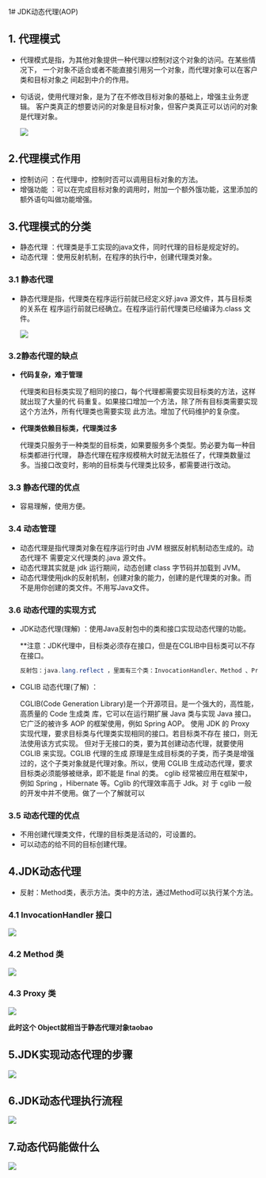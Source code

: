 1# JDK动态代理(AOP)

## 1. 代理模式

- 代理模式是指，为其他对象提供一种代理以控制对这个对象的访问。在某些情况下， 一个对象不适合或者不能直接引用另一个对象，而代理对象可以在客户类和目标对象之 间起到中介的作用。

- 句话说，使用代理对象，是为了在不修改目标对象的基础上，增强主业务逻辑。 客户类真正的想要访问的对象是目标对象，但客户类真正可以访问的对象是代理对象。

  ![](https://gitee.com/YunboCheng/imageBad/raw/master/image/20210731163804.png)

## 2.代理模式作用

- 控制访问 ：在代理中，控制时否可以调用目标对象的方法。
- 增强功能 ：可以在完成目标对象的调用时，附加一个额外饿功能，这里添加的额外语句叫做功能增强。

## 3.代理模式的分类

- 静态代理  ：代理类是手工实现的java文件，同时代理的目标是规定好的。
- 动态代理 ：使用反射机制，在程序的执行中，创建代理类对象。

### 3.1 静态代理

- 静态代理是指，代理类在程序运行前就已经定义好.java 源文件，其与目标类的关系在 程序运行前就已经确立。在程序运行前代理类已经编译为.class 文件。

  ![](https://gitee.com/YunboCheng/imageBad/raw/master/image/20210731164104.png)

### 3.2静态代理的缺点

- **代码复杂，难于管理**

  代理类和目标类实现了相同的接口，每个代理都需要实现目标类的方法，这样就出现了大量的代 码重复。如果接口增加一个方法，除了所有目标类需要实现这个方法外，所有代理类也需要实现 此方法。增加了代码维护的复杂度。

- **代理类依赖目标类，代理类过多**

  代理类只服务于一种类型的目标类，如果要服务多个类型。势必要为每一种目标类都进行代理， 静态代理在程序规模稍大时就无法胜任了，代理类数量过多。当接口改变时，影响的目标类与代理类比较多，都需要进行改动。

### 3.3 静态代理的优点

- 容易理解，使用方便。

### 3.4 动态管理

- 动态代理是指代理类对象在程序运行时由 JVM 根据反射机制动态生成的。动态代理不 需要定义代理类的.java 源文件。
- 动态代理其实就是 jdk 运行期间，动态创建 class 字节码并加载到 JVM。
- 动态代理使用jdk的反射机制，创建对象的能力，创建的是代理类的对象。而不是用你创建的类文件。不用写Java文件。

### 3.6 动态代理的实现方式

- JDK动态代理(理解) ：使用Java反射包中的类和接口实现动态代理的功能。

  **注意：JDK代理中，目标类必须存在接口，但是在CGLIB中目标类可以不存在接口。

  ```java
  反射包：java.lang.reflect ，里面有三个类：InvocationHandler、Method 、Proxy
  ```

- CGLIB 动态代理(了解) ：

  CGLIB(Code Generation Library)是一个开源项目。是一个强大的，高性能，高质量的 Code 生成类 库，它可以在运行期扩展 Java 类与实现 Java 接口。它广泛的被许多 AOP 的框架使用，例如 Spring AOP。 使用 JDK 的 Proxy 实现代理，要求目标类与代理类实现相同的接口。若目标类不存在 接口，则无法使用该方式实现。 但对于无接口的类，要为其创建动态代理，就要使用 CGLIB 来实现。CGLIB 代理的生成 原理是生成目标类的子类，而子类是增强过的，这个子类对象就是代理对象。所以，使用 CGLIB 生成动态代理，要求目标类必须能够被继承，即不能是 final 的类。 cglib 经常被应用在框架中，例如 Spring ，Hibernate 等。Cglib 的代理效率高于 Jdk。对 于 cglib 一般的开发中并不使用。做了一个了解就可以

### 3.5 动态代理的优点

- 不用创建代理类文件，代理的目标类是活动的，可设置的。
- 可以动态的给不同的目标创建代理。

## 4.JDK动态代理

- 反射：Method类，表示方法。类中的方法，通过Method可以执行某个方法。

### 4.1  InvocationHandler 接口

![](https://gitee.com/YunboCheng/imageBad/raw/master/image/20210731215259.png)

### 4.2 Method 类

![](https://gitee.com/YunboCheng/imageBad/raw/master/image/20210731220612.png)

### 4.3  Proxy 类

![](https://gitee.com/YunboCheng/imageBad/raw/master/image/20210731220839.png)

**此时这个 Object就相当于静态代理对象taobao**

## 5.JDK实现动态代理的步骤

![](https://gitee.com/YunboCheng/imageBad/raw/master/image/20210731221327.png)

## 6.JDK动态代理执行流程

![](https://gitee.com/YunboCheng/imageBad/raw/master/image/20210731225234.png)

## 7.动态代码能做什么

![](https://gitee.com/YunboCheng/imageBad/raw/master/image/20210731225755.png)

